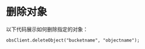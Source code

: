 # 删除对象<a name="obs_21_0112"></a>

以下代码展示如何删除指定的对象：

```
obsClient.deleteObject("bucketname", "objectname");
```

